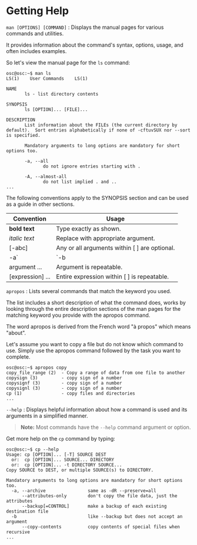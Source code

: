 # Getting Help

`man [OPTIONS] [COMMAND]`
: Displays the manual pages for various commands and utilities.

It provides information about the command's syntax, options, usage, and often includes examples.

So let's view the manual page for the `ls` command:

```.
osc@osc:~$ man ls
LS(1)    User Commands    LS(1)

NAME
       ls - list directory contents

SYNOPSIS
       ls [OPTION]... [FILE]...

DESCRIPTION
       List information about the FILEs (the current directory by default).  Sort entries alphabetically if none of -cftuvSUX nor --sort is specified.

       Mandatory arguments to long options are mandatory for short options too.

       -a, --all
              do not ignore entries starting with .

       -A, --almost-all
              do not list implied . and ..
...
```

The following conventions apply to the SYNOPSIS section and can be used as a guide in other sections.

| Convention | Usage |
| ---------- | ----- |
| **bold text** | Type exactly as shown. |
| *italic text* | Replace with appropriate argument. |
| [-abc] | Any or all arguments within [ ] are optional. |
| -a`|`-b |  Options delimited by `|` cannot be used together. |
| argument ... | Argument is repeatable. |
| [expression] ... | Entire expression within [ ] is repeatable. |

`apropos`
: Lists several commands that match the keyword you used.

The list includes a short description of what the command does, works by looking through the entire description sections of the man pages for the matching keyword you provide with the apropos command.

The word apropos is derived from the French word "à propos" which means "about".

Let's assume you want to copy a file but do not know which command to use. Simply use the apropos command followed by the task you want to complete.

```.
osc@osc:~$ apropos copy
copy_file_range (2)  - Copy a range of data from one file to another
copysign (3)         - copy sign of a number
copysignf (3)        - copy sign of a number
copysignl (3)        - copy sign of a number
cp (1)               - copy files and directories
...
```

`--help`
: Displays helpful information about how a command is used and its arguments in a simplified manner.

> **Note:** Most commands have the `--help` command argument or option.

Get more help on the `cp` command by typing:

```.
osc@osc:~$ cp --help
Usage: cp [OPTION]... [-T] SOURCE DEST
  or:  cp [OPTION]... SOURCE... DIRECTORY
  or:  cp [OPTION]... -t DIRECTORY SOURCE...
Copy SOURCE to DEST, or multiple SOURCE(s) to DIRECTORY.

Mandatory arguments to long options are mandatory for short options too.
  -a, --archive                same as -dR --preserve=all
      --attributes-only        don't copy the file data, just the attributes
      --backup[=CONTROL]       make a backup of each existing destination file
  -b                           like --backup but does not accept an argument
      --copy-contents          copy contents of special files when recursive
...
```
